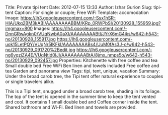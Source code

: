 Title: Private tipi tent
Date: 2012-07-15 13:33
Author: Izhar Gurion
Slug: tipi-tent
Caption: For single or couple; Free WiFi
Template: accomodation
Image: https://lh3.googleusercontent.com/-Ssx1hSR-HIA/Ukq2BM3kABI/AAAAAAAABBM/KRp_0RWPbSI/20130928_155959.jpg?imgmax=800
Images: https://lh4.googleusercontent.com/-DnnGRwAgkn0/VUqNwbA0aXI/AAAAAAAABtI/JYrX6mG4iks/w642-h543-no/20130928_155917.jpg
        https://lh6.googleusercontent.com/-uok15LetPQY/VUqNr5IKFkI/AAAAAAAABs4/UuM0fAs3J-o/w642-h543-no/20130929_091720%2Bedit.jpg
        https://lh6.googleusercontent.com/-ng6vqziZA4E/VUqNtld0lJI/AAAAAAAABtA/8jmx_nmps5o/w642-h543-no/20130929_092457.jpg
Properties: Kitchenette with free coffee and tea
            Small double bed
            Free WiFi
            Ben linen and towels included
            Free coffee and tea
            Garden and panorama view
Tags: tipi, tent, unique, vacation
Summary: Under the broad carob tree, the Tipi tent offer natural experience to couples or single travelers alike.

This is a Tipi tent, snugged under a broad carob tree, shading in its foliage.
The top of the tent is opened in the summer time to keep the tent vented and cool.
It contains 1 small double bed and Coffee corner inside the tent. Shared bathroom and Wi-Fi. Bed linen and towels are provided.
